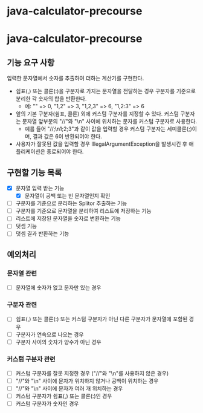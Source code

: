 # java-calculator-precourse

# java-calculator-precourse

## 기능 요구 사항
입력한 문자열에서 숫자를 추출하여 더하는 계산기를 구현한다.

- 쉼표(,) 또는 콜론(:)을 구분자로 가지는 문자열을 전달하는 경우 구분자를 기준으로 분리한 각 숫자의 합을 반환한다.
    - 예: "" => 0, "1,2" => 3, "1,2,3" => 6, "1,2:3" => 6
- 앞의 기본 구분자(쉼표, 콜론) 외에 커스텀 구분자를 지정할 수 있다. 커스텀 구분자는 문자열 앞부분의 "//"와 "\n" 사이에 위치하는 문자를 커스텀 구분자로 사용한다.
    - 예를 들어 "//;\n1;2;3"과 같이 값을 입력할 경우 커스텀 구분자는 세미콜론(;)이며, 결과 값은 6이 반환되어야 한다.
- 사용자가 잘못된 값을 입력할 경우 IllegalArgumentException을 발생시킨 후 애플리케이션은 종료되어야 한다.

## 구현할 기능 목록
- [x] 문자열 입력 받는 기능
    - [x] 문자열이 공백 또는 빈 문자열인지 확인
- [ ] 구분자를 기준으로 분리하는 Splitor 추출하는 기능
- [ ] 구분자를 기준으로 문자열을 분리하여 리스트에 저장하는 기능
- [ ] 리스트에 저장된 문자열을 숫자로 변환하는 기능
- [ ] 덧셈 기능
- [ ] 덧셈 결과 반환하는 기능

## 예외처리
### 문자열 관련
- [ ] 문자열에 숫자가 없고 문자만 있는 경우

### 구분자 관련
- [ ] 쉼표(,) 또는 콜론(:) 또는 커스텀 구분자가 아닌 다른 구분자가 문자열에 포함된 경우
- [ ] 구분자가 연속으로 나오는 경우
- [ ] 구분자 사이의 숫자가 양수가 아닌 경우

### 커스텀 구분자 관련
- [ ] 커스텀 구분자를 잘못 지정한 경우 ("//"와 "\n"를 사용하지 않은 경우)
- [ ] "//"와 "\n" 사이에 문자가 위치하지 않거나 공백이 위치하는 경우
- [ ] "//"와 "\n" 사이에 문자가 여러 개 위치하는 경우
- [ ] 커스텀 구분자가 쉼표(,) 또는 콜론(:)인 경우
- [ ] 커스텀 구분자가 숫자인 경우